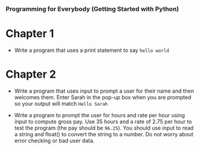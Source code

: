 ### Programming for Everybody (Getting Started with Python)

# Chapter 1

- Write a program that uses a print statement to say `hello world`

# Chapter 2

- Write a program that uses input to prompt a user for their name and then welcomes them. Enter Sarah in the pop-up box when you are prompted so your output will match `Hello Sarah`

- Write a program to prompt the user for hours and rate per hour using input to compute gross pay. Use 35 hours and a rate of 2.75 per hour to test the program (the pay should be `96.25`). You should use input to read a string and float() to convert the string to a number. Do not worry about error checking or bad user data.
